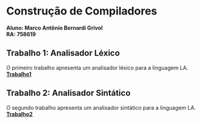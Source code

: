 # Construção de Compiladores

**Aluno: Marco Antônio Bernardi Grivol**\
**RA: 758619**

## Trabalho 1: Analisador Léxico
O primeiro trabalho apresenta um analisador léxico para a linguagem LA.\
[**Trabalho1**](https://github.com/MarcoGrivol/compiladores/tree/master/Trabalho1)

## Trabalho 2: Analisador Sintático
O segundo trabalho apresenta um analisador sintático para a linguagem LA.\
[**Trabalho2**](https://github.com/MarcoGrivol/compiladores/tree/master/Trabalho2)
